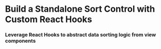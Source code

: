 # Build a Standalone Sort Control with Custom React Hooks

### Leverage React Hooks to abstract data sorting logic from view components
